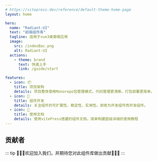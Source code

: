 ```yaml
---
# https://vitepress.dev/reference/default-theme-home-page
layout: home

hero:
  name: "Radiant-UI"
  text: "前端组件库"
  tagline: 适用于vue3桌面端应用
  image:
    src: /indexBac.png
    alt: Radiant-UI
  actions:
    - theme: brand
      text: 快速上手
      link: /guide/start

features:
  - icon: 📦️
    title: 项目架构
    details: 项目整体使用Monorepo包管理模式，代码管理更清晰，打包部署更简单。
  - icon: 🔨
    title: 组件开发
    details: 关注组件的可扩展性，稳定性，实用性。拒绝为开发组件而开发组件。
  - icon: 📝
    title: 使用文档
    details: 使用vitePress搭建的组件文档，简单构建超级详细的使用教程
---
```


<script setup>
import { VPTeamMembers } from 'vitepress/theme'
import AvatorBoy1 from './public/avator_boy1.png'
import AvatorGirl1 from './public/avator_girl1.png'
import AvatorBoy2 from './public/avator_boy2.png'
const members = [
  {
    avatar: AvatorBoy1,
    name: 'RyanYan',
    title: 'Creator',
    links: [
      { icon: 'github', link: 'https://github.com/OVYVO' }
    ]
  },
  {
    avatar: AvatorGirl1,
    name: '...',
    title: 'Developer',
    links: [
      { icon: 'github', link: '' }
    ]
  },
  {
    avatar: AvatorBoy2,
    name: '...',
    title: 'Developer',
    links: [
      { icon: 'github', link: '' }
    ]
  }
]
</script>

## 贡献者

::: tip
🎉🎉🎉欢迎加入我们，并期待您对此组件库做出贡献🎉🎉🎉
:::

<VPTeamMembers size="small" :members="members" />
